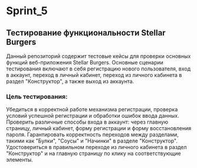 # Sprint_5
## Тестирование функциональности Stellar Burgers

Данный репозиторий содержит тестовые кейсы для проверки основных функций веб-приложения Stellar Burgers.
Основные сценарии тестирования включают в себя регистрацию нового пользователя, вход в аккаунт, переход в личный кабинет, переход из личного кабинета в раздел "Конструктор", а также выход из аккаунта.

### Цель тестирования:

Убедиться в корректной работе механизма регистрации, проверка условий успешной регистрации и обработки ошибок ввода данных.
Проверить различные способы входа в аккаунт: через главную страницу, личный кабинет, форму регистрации и форму восстановления пароля.
Гарантировать корректность переходов между разделами, такими как "Булки", "Соусы" и "Начинки" в разделе "Конструктор".
Удостовериться в правильном переходе из личного кабинета в раздел "Конструктор" и на главную страницу по клику на соответствующие элементы.
